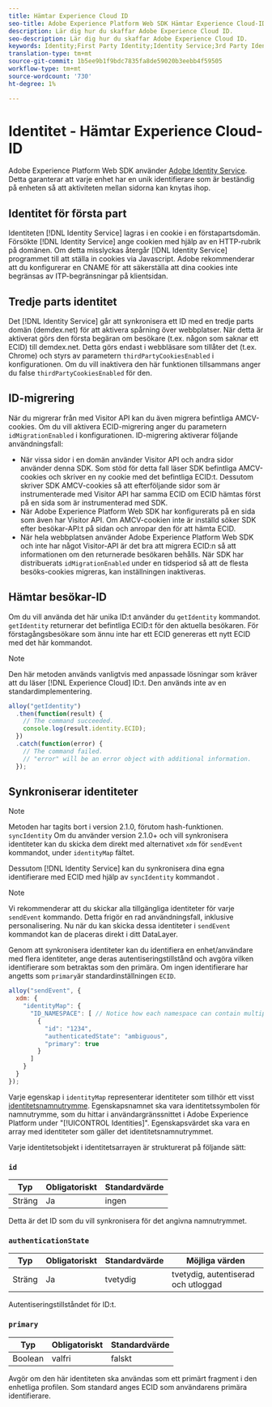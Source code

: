 ```yaml
---
title: Hämtar Experience Cloud ID
seo-title: Adobe Experience Platform Web SDK Hämtar Experience Cloud-ID
description: Lär dig hur du skaffar Adobe Experience Cloud ID.
seo-description: Lär dig hur du skaffar Adobe Experience Cloud ID.
keywords: Identity;First Party Identity;Identity Service;3rd Party Identity;ID Migration;Visitor ID;third party identity;thirdPartyCookiesEnabled;idMigrationEnabled;getIdentity;Syncing Identities;syncIdentity;sendEvent;identityMap;primary;ecid;Identity Namespace;namespace id;authenticationState;hashEnabled;
translation-type: tm+mt
source-git-commit: 1b5ee9b1f9bdc7835fa8de59020b3eebb4f59505
workflow-type: tm+mt
source-wordcount: '730'
ht-degree: 1%

---
```



# Identitet - Hämtar Experience Cloud-ID

Adobe Experience Platform Web SDK använder [Adobe Identity Service](../../identity-service/ecid.md). Detta garanterar att varje enhet har en unik identifierare som är beständig på enheten så att aktiviteten mellan sidorna kan knytas ihop.

## Identitet för första part

Identiteten [!DNL Identity Service] lagras i en cookie i en förstapartsdomän. Försökte [!DNL Identity Service] ange cookien med hjälp av en HTTP-rubrik på domänen. Om detta misslyckas återgår [!DNL Identity Service] programmet till att ställa in cookies via Javascript. Adobe rekommenderar att du konfigurerar en CNAME för att säkerställa att dina cookies inte begränsas av ITP-begränsningar på klientsidan.

## Tredje parts identitet

Det [!DNL Identity Service] går att synkronisera ett ID med en tredje parts domän (demdex.net) för att aktivera spårning över webbplatser. När detta är aktiverat görs den första begäran om besökare (t.ex. någon som saknar ett ECID) till demdex.net. Detta görs endast i webbläsare som tillåter det (t.ex. Chrome) och styrs av parametern `thirdPartyCookiesEnabled` i konfigurationen. Om du vill inaktivera den här funktionen tillsammans anger du false `thirdPartyCookiesEnabled` för den.

## ID-migrering

När du migrerar från med Visitor API kan du även migrera befintliga AMCV-cookies. Om du vill aktivera ECID-migrering anger du parametern `idMigrationEnabled` i konfigurationen. ID-migrering aktiverar följande användningsfall:

* När vissa sidor i en domän använder Visitor API och andra sidor använder denna SDK. Som stöd för detta fall läser SDK befintliga AMCV-cookies och skriver en ny cookie med det befintliga ECID:t. Dessutom skriver SDK AMCV-cookies så att efterföljande sidor som är instrumenterade med Visitor API har samma ECID om ECID hämtas först på en sida som är instrumenterad med SDK.
* När Adobe Experience Platform Web SDK har konfigurerats på en sida som även har Visitor API. Om AMCV-cookien inte är inställd söker SDK efter besökar-API:t på sidan och anropar den för att hämta ECID.
* När hela webbplatsen använder Adobe Experience Platform Web SDK och inte har något Visitor-API är det bra att migrera ECID:n så att informationen om den returnerade besökaren behålls. När SDK har distribuerats `idMigrationEnabled` under en tidsperiod så att de flesta besöks-cookies migreras, kan inställningen inaktiveras.

## Hämtar besökar-ID

Om du vill använda det här unika ID:t använder du `getIdentity` kommandot. `getIdentity` returnerar det befintliga ECID:t för den aktuella besökaren. För förstagångsbesökare som ännu inte har ett ECID genereras ett nytt ECID med det här kommandot.

>[!NOTE]
>
>Den här metoden används vanligtvis med anpassade lösningar som kräver att du läser [!DNL Experience Cloud] ID:t. Den används inte av en standardimplementering.

```javascript
alloy("getIdentity")
  .then(function(result) {
    // The command succeeded.
    console.log(result.identity.ECID);
  })
  .catch(function(error) {
    // The command failed.
    // "error" will be an error object with additional information.
  });
```

## Synkroniserar identiteter

>[!NOTE]
>
>Metoden har tagits bort i version 2.1.0, förutom hash-funktionen. `syncIdentity` Om du använder version 2.1.0+ och vill synkronisera identiteter kan du skicka dem direkt med alternativet `xdm` för `sendEvent` kommandot, under `identityMap` fältet.

Dessutom [!DNL Identity Service] kan du synkronisera dina egna identifierare med ECID med hjälp av `syncIdentity` kommandot .

>[!NOTE]
>
>Vi rekommenderar att du skickar alla tillgängliga identiteter för varje `sendEvent` kommando. Detta frigör en rad användningsfall, inklusive personalisering. Nu när du kan skicka dessa identiteter i `sendEvent` kommandot kan de placeras direkt i ditt DataLayer.

Genom att synkronisera identiteter kan du identifiera en enhet/användare med flera identiteter, ange deras autentiseringstillstånd och avgöra vilken identifierare som betraktas som den primära. Om ingen identifierare har angetts som `primary`är standardinställningen `ECID`.

```javascript
alloy("sendEvent", {
  xdm: {
    "identityMap": {
      "ID_NAMESPACE": [ // Notice how each namespace can contain multiple identifiers.
        {
          "id": "1234",
          "authenticatedState": "ambiguous",
          "primary": true
        }
      ]
    }
  }
});
```

Varje egenskap i `identityMap` representerar identiteter som tillhör ett visst [identitetsnamnutrymme](../../identity-service/namespaces.md). Egenskapsnamnet ska vara identitetssymbolen för namnutrymme, som du hittar i användargränssnittet i Adobe Experience Platform under &quot;[!UICONTROL Identities]&quot;. Egenskapsvärdet ska vara en array med identiteter som gäller det identitetsnamnutrymmet.

Varje identitetsobjekt i identitetsarrayen är strukturerat på följande sätt:

### `id`

| **Typ** | **Obligatoriskt** | **Standardvärde** |
| -------- | ------------ | ----------------- |
| Sträng | Ja | ingen |

Detta är det ID som du vill synkronisera för det angivna namnutrymmet.

### `authenticationState`

| **Typ** | **Obligatoriskt** | **Standardvärde** | **Möjliga värden** |
| -------- | ------------ | ----------------- | ------------------------------------ |
| Sträng | Ja | tvetydig | tvetydig, autentiserad och utloggad |

Autentiseringstillståndet för ID:t.

### `primary`

| **Typ** | **Obligatoriskt** | **Standardvärde** |
| -------- | ------------ | ----------------- |
| Boolean | valfri | falskt |

Avgör om den här identiteten ska användas som ett primärt fragment i den enhetliga profilen. Som standard anges ECID som användarens primära identifierare.
